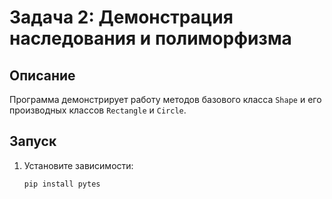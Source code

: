 # Задача 2: Демонстрация наследования и полиморфизма

## Описание
Программа демонстрирует работу методов базового класса `Shape` и его производных классов `Rectangle` и `Circle`.

## Запуск
1. Установите зависимости:
   ```bash
   pip install pytes
